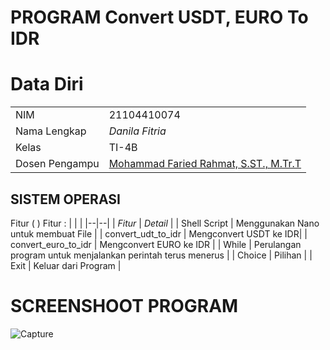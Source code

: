 # PROGRAM Convert USDT, EURO To IDR 

# Data Diri

|  |  |
|--|--|
| NIM | 21104410074 |
| Nama Lengkap | *Danila Fitria* |
| Kelas | TI-4B |
| Dosen Pengampu | [Mohammad Faried Rahmat, S.ST., M.Tr.T](https://github.com/mrhmt80) |


## SISTEM OPERASI
Fitur ( )
Fitur : 
|  |  |
|--|--|
| *Fitur* | *Detail* |
| Shell Script | Menggunakan Nano untuk membuat File |
| convert_udt_to_idr | Mengconvert USDT ke IDR|
| convert_euro_to_idr | Mengconvert EURO ke IDR |
| While | Perulangan program untuk menjalankan perintah terus menerus |
| Choice | Pilihan |
| Exit | Keluar dari Program |
# SCREENSHOOT PROGRAM
![Capture](https://github.com/danilafi/UAS_PRAKSISOP/assets/119145783/a2124558-7b99-41d1-966f-9cb7b7927081)

